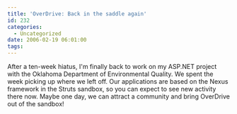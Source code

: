 ```yaml
---
title: 'OverDrive: Back in the saddle again'
id: 232
categories:
  - Uncategorized
date: 2006-02-19 06:01:00
tags:
---
```


After a ten-week hiatus, I'm finally back to work on my ASP.NET project with the Oklahoma Department of Environmental Quality. We spent the week picking up where we left off. Our applications are based on the Nexus framework in the Struts sandbox, so you can expect to see new activity there now. Maybe one day, we can attract a community and bring OverDrive out of the sandbox!